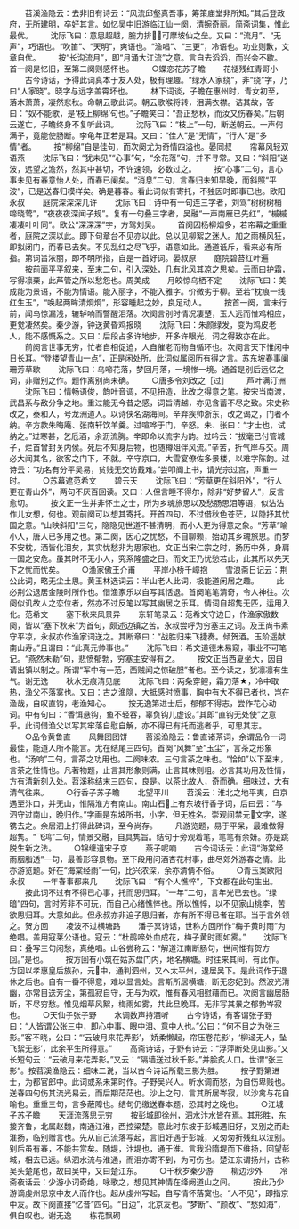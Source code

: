 <!-- { "loadSidebar": true } -->
　　苕溪渔隐云：去非旧有诗云：“风流邱壑真吾事，筹策庙堂非所知。”其后登政府，无所建明，卒好其言。如忆吴中旧游临江仙一阕，清婉奇丽。简斋词集，惟此最优。
　　沈际飞曰：意思超越，腕力排，可摩坡仙之垒。又曰：“流月”、“无声”，巧语也。“吹笛”、“天明”，爽语也。“渔唱”、“三更”，冷语也。功业则歉，文章自优。
　　按“长沟流月”，即“月涌大江流”之意。言自去滔滔，而兴会不歇。首一阕是忆旧，至第二阕则感怀也。
　　○蝶恋花苏子瞻
　　花褪残红青哥小
　　古今诗话，予得此词真本于友人处，极有理趣。“绿水人家绕”，非“绕”字，乃曰“人家晓”。晓字与远字盖霄坏也。
　　林下词谈，子瞻在惠州时，青女初至，落木萧萧，凄然悲秋。命朝云歌此词。朝云歌喉将转，泪满衣襟。诘其故，答曰：“奴不能歌，是‘枝上柳绵’句也。”子瞻笑曰：“吾正愁秋，而汝又伤春矣。”后朝云遂亡，子瞻终身不复听此词。
　　沈际飞曰：“枝上”一句，断送朝云。一声何满子，竟能使肠断。李龟年正若是耳。又曰：“佳人”是“无情”，“行人”是“多情”者。
　　按“柳绵”自是佳句，而次阕尤为奇情四溢也。晏同叔
　　帘幕风轻双语燕
　　沈际飞曰：“犹未见”“心事”句，“余花落”句，并不寻常。又曰：“斜阳”送波，远望之澹然，然其中甚切，不许速领，必数过之。
　　按“心事”二句，言心事未见有春意怡人处，而春已阑矣。“消息”二句，言春归未知早晚，而斜照“平波”，已是送春归模样矣。确是暮春。看此词似有寄托，不独因时即事已也。欧阳永叔
　　庭院深深深几许
　　沈际飞曰：诗中有一句连三字者，刘驾“树树树梢啼晓莺”，“夜夜夜深闻子规”。复有一句叠三字者，吴融“一声南雁已先红”，“槭槭凄凄叶叶同”。欧公“深深深”字，方驾刘吴。
　　首阕因杨柳烟多，若帘幕之重重者，庭院之深以此。即下句章台不见亦以此。总以见柳絮之迷人。加之雨横风狂，即拟闭门，而春已去矣。不见乱红之尽飞乎，语意如此。通道诋斥，看来必有所指。第词旨浓丽，即不明所指，自是一首好词。晏叔原
　　庭院碧苔红叶遍
　　按前面平平叙来，至末二句，引入深处，几有北风其凉之思矣。云而曰护霜，写得凛栗，此芦管之所以愁怨也。周美成
　　月皎惊乌栖不定
　　沈际飞曰：美成能为景语，不能为情语。能入丽字，不能入雅字。价微劣于柳。至若“枕痕一线红生玉”，“唤起两眸清炯炯”，形容睡起之妙，良足动人。
　　按首一阕，言未行前，闻乌惊漏浅，辘轳响而警醒泪落。次阕言别时情况凄楚，玉人远而惟鸡相应，更觉凄然矣。秦少游，钟送黄昏鸡报晓
　　沈际飞曰：朱颜绿发，变为鸡皮老人，能不感慨系之。又曰：后段占多许地步，开多许眼光，词之得致亦在此。
　　前阕言世事无穷，忙者自相促迫，人自催老而物自循环也。次阕言天下惟闲中日长耳。“登楼望青山一点”，正是闲处所。此词似属阅历有得之言。苏东坡春事阑珊芳草歇
　　沈际飞曰：乌啼花落，梦回月落，一境惨一境。通首是别后远忆之词，非赠别之作。题作离别尚未确。
　　○唐多令刘改之［过］
　　芦叶满汀洲
　　沈际飞曰：情畅语俊，韵叶音调，不见扭造，此改之得意之笔。按宋当南渡，武昌系与敌分争之地。重过能无今昔之感，词旨清越，亦见含蓄不尽之致。宋史称改之，泰和人，号龙洲道人。以诗侠名湖海间。辛弃疾帅浙东，改之谒之，门者不纳。辛方款朱晦庵、张南轩饮羊羹。过喧哗于门，辛怒。朱、张曰：“才士也，试纳之。”过寒甚，乞卮酒，余沥流胸。辛即命以流字为韵。过吟云：“拔毫已付管城子，烂首曾封关内侯。死后不知身后物，也随樽俎伴风流。”辛苦，折气岸与交。周必大闻其名，欲客之门下，不就。辛守京口，大雪宴僚佐多景楼，以难字陈韵。过诗云：“功名有分平吴易，贫贱无交访戴难。”尝叩阍上书，请光宗过宫，声重一时。
　　○苏幕遮范希文
　　碧云天
　　沈际飞曰：“芳草更在斜阳外”，“行人更在青山外”，两句不厌百回读。又曰：人但言睡不得尔，除非“好梦留人”，反言愈切。
　　按文正一生并非怀土之士，所为乡魂旅思以及愁肠思泪等语，似沾沾作儿女想，何也。观前阕可以想其寄托。开首四句，不过借秋色苍茫，以隐抒其忧国之意。“山映斜阳”三句，隐隐见世道不甚清明，而小人更为得意之象。“芳草”喻小人，唐人已多用之也。第二阕，因心之忧愁，不自聊赖，始动其乡魂旅思。而梦不安枕，酒皆化泪矣，其实忧愁非为思家也。文正当宋仁宗之时，扬历中外，身肩一国之安危。虽其时不无小人，究系隆盛之日。而文正乃忧愁若此，此其所以先天下之忧而忧矣。
　　○渔家傲王介甫
　　平岸小桥千嶂抱
　　雪浪斋日记云：荆公此词，略无尘土思。黄玉林选词云：半山老人此词，极能道闲居之趣。
　　此必荆公退居金陵时所作也。借渔家乐以自写其恬退。首阕笔笔清奇，令人神往。次阕似讥故人之恋位者，然亦不过反笔以写其幽居之乐耳。情词自超隽无匹，运用入化。范希文
　　塞下秋来风景异
　　东轩笔录云：范希文守边日，作渔家傲数阕，皆以“塞下秋来”为首句，颇述边镇之苦。永叔尝呼为穷塞主之词。及王尚书素守平凉，永叔亦作渔家词送之。其断章曰：“战胜归来飞捷奏。倾贺酒。玉阶遥献南山寿。”且谓曰：“此真元帅事也。”
　　沈际飞曰：希文道德未易窥，事业不可笔记。“燕然未勒”句，悲愤郁勃，穷塞主安得有之。
　　按文正当西夏坐大，因自请出镇以制之。所谓“军中有一范，西贼闻之惊破胆”者也。至今读之，犹凛凛有生气。谢无逸
　　秋水无痕清见底
　　沈际飞曰：两条穿鲤，霜刀落★，冷中取热，渔父不落寞也。又曰：古之渔隐，大抵感时愤事，胸中有大不得已者也，岂在渔哉，自叹直钩，老渔知心。
　　按无逸第进士后，郁郁不得志，尝作花心动词。中有句曰：“香饵悬钩，鱼不轻吞，辜负钩儿虚设。”其即“直钩无处使”之意乎。此词借渔父以写其牢落自慰自解，亦不得已有托而逃者乎，可思其志。
　　○品令黄鲁直
　　风舞团团饼
　　苕溪渔隐云：鲁直诸茶词，余谓品令一词最佳，能道人所不能言。尤在结尾三四句。首阕“风舞”至“玉尘”，言茶之形象也。“汤响”二句，言茶之功用也。二阕味浓。三句言茶之味也。“恰如”以下至末，言茶之性情也。凡著物题，止言其形象则满，止言其味则粗。必言其功用及性情，方有清新刻入处。苕溪称结末三四句，良是。以茶比故人，奇而确。细味过，大有清气往来。
　　○行香子苏子瞻
　　北望平川
　　苕溪云：淮北之地平夷，自京遇至汴口，并无山，惟隔淮方有南山。南山石上有东坡行香子词，后曰云：“与泗守过南山，晚归作。”字画是东坡所书，小字，但无姓名。崇观间禁元文字，遂镌去之。余居泗上打得此碑词，至今尚存。
　　凡游览题，易于平呆，最难做得超隽。“飞鸿”二句，情景交融，自具隽旨。结句于旁观着笔，笔笔有余妍。亦是跳脱生新之法。
　　○锦缠道宋子京
　　燕子呢喃
　　古今词话云：此词“海棠经雨胭脂透”一句，最善形容景物。至下段用问酒杏花村事，曲尽郊外游春之情。此亦游览题。好在“海棠经雨”一句，比兴浓深，余亦清倩不俗。
　　○青玉案欧阳永叔
　　一年春事都来几
　　沈际飞曰：“有个人憔悴”，下文都在此句生出。
　　按此词不过有不得已心事，托而思归耳。“一年”二句，言年光已去也。“绿暗”四句，言时芳非不可玩，而自己心绪憔悴也。所以憔悴，以不见家山桃李，苦欲思归耳。大意如此。但永叔亦非迫子思归者，亦有所不得已者在耶。当于言外领之。贺方回
　　凌波不过横塘路
　　潘子冥诗话，世称方回所作“梅子黄时雨”为绝唱。盖用寇莱公语也。寇云：“杜鹃啼处血成花，梅子黄时雨如雾。”
　　沈际飞曰：叠写三句闲愁，真绝唱。山谷尝称云：“解道江南断肠句，世间惟有贺方回。”是也。
　　按方回有小筑在姑苏盘门内，地名横塘。时往来其间，有此作。方回以孝惠皇后族孙，元中，通判泗州，又ヘ太平州，退居吴下。是此词作于退休之后也。自有一番不得意，难以显言处。言斯所居横塘，断无宓妃到。然波光清幽，亦常目送芳尘，第孤寂自守，无与为欢，惟有春风相慰藉而已。次阕言幽居肠断，不尽穷愁。惟见烟草风絮，梅雨如雾，共此旦晚耳。无非写其景之郁勃岑寂也。
　　○天仙子张子野
　　水调数声持酒听
　　古今诗话，有客谓张子野曰：“人皆谓公张三中，即心中事、眼中泪、意中人也。”公曰：“何不目之为张三影。”客不晓，公曰：“‘云破月来花弄影’，‘娇柔懒起，帘压卷花影’，‘柳迳无人，坠飞絮无影’，此余平生所得意。”
　　高斋诗话，子野有诗云：“浮萍断处见山影。”又长短句云：“云破月来花弄影。”又云：“隔墙送过秋千影。”并脍炙人口。世谓“张三影”。按苕溪渔隐云：细味二说，当以古今诗话所载三影为胜。
　　按子野第进士，为都官郎中。此词或系未第时作。子野吴兴人。听水调而愁，为自伤卑贱也。送春四句伤其流光易云，而后期茫茫也。沙上之句，言其所居岑寂，以沙禽与花自喻也。重重三句，言多蔽障也。结句仍缴送春本题，恐其时之晚也。
　　○江城子苏子瞻
　　天涯流落思无穷
　　按彭城即徐州，泗水汴水皆在焉。其形胜，东接齐鲁，北属赵魏，南通江淮，西控梁楚。意此时东坡于彭城遇旧好，又别之而赴淮扬，临别赠言也。先从自己流落写起，言旧好遇于彭城，又匆匆折残红以泣别。别后虽有春，不能共赏矣。随堤，汴堤也，通于淮。言我沿隋堤而下维扬，回望彭城，相去已远。纵泗水流与淮通，而泪亦寄不到，为可伤也。楚江东谓扬州，古称吴头楚尾也，故曰吴中，又曰楚江东。
　　○千秋岁秦少游
　　柳边沙外
　　冷斋夜话云：少游小词奇绝，咏歌之，想见其神情在绛阙道山之间。
　　按此乃少游谪虔州思京中友人而作也。起从虔州写起，自写情怀落寞也。“人不见”，即指京中友。故下阕直接“忆昔”四句。“日边”，北京友也。“梦断”、“颜改”、“愁如海”，俱自叹也。谢无逸
　　栋花飘砌
